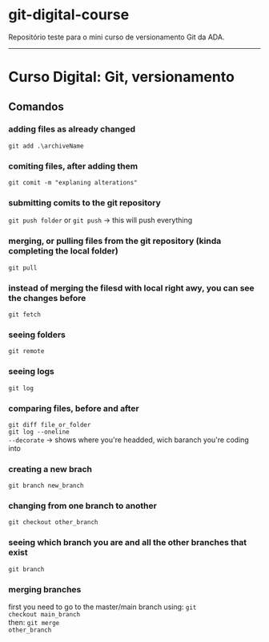 # git-digital-course
Repositório teste para o mini curso de versionamento Git da ADA.
______________________________

# Curso Digital: Git, versionamento

## Comandos

### adding files as already changed
<code>git add .\archiveName</code>

### comiting files, after adding them
<code>git comit -m "explaning alterations"</code>

### submitting comits to the git repository
<code>git push folder</code>
or
<code>git push</code> -> this will push everything

### merging, or pulling files from the git repository (kinda completing the local folder)
<code>git pull</code>

### instead of merging the filesd with local right awy, you can see the changes before
<code>git fetch</code>

### seeing folders
<code>git remote</code>

### seeing logs
<code>git log</code>

### comparing files, before and after
<code>git diff file_or_folder</code>
</br>
<code>git log --oneline --decorate</code> -> shows where you're headded, wich baranch you're coding into

### creating a new brach
<code>git branch new_branch</code>

### changing from one branch to another
<code>git checkout other_branch</code>

### seeing which branch you are and all the other branches that exist
<code>git branch</code>

### merging branches
first you need to go to the master/main branch using:
<code>git checkout main_branch</code>
</br>then:
<code>git merge other_branch</code>